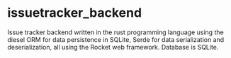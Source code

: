 # issuetracker_backend
Issue tracker backend written in the rust programming language using the diesel ORM for data persistence in SQLite, Serde for data serialization and deserialization, all using the  Rocket web framework. Database is SQLite. 
